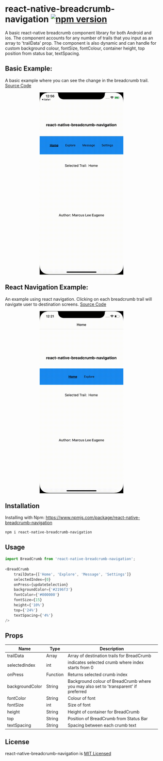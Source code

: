 # react-native-breadcrumb-navigation [![npm version](https://badge.fury.io/js/react-native-breadcrumb-navigation.svg)](https://badge.fury.io/js/react-native-breadcrumb-navigation)
A basic react-native breadcrumb component library for both Android and ios. The component accounts for any number of trails that you input as an array to 'trailData' prop. The component is also dynamic and can handle for custom background colour, fontSize, fontColour, container height, top position from status bar, textSpacing.

## Basic Example:
A basic example where you can see the change in the breadcrumb trail. [Source Code](https://github.com/marcusleeeugene/react-native-breadcrumb-navigation/blob/master/examples/Basic/App.js)
<p align="center">
  <img align="center" src="https://github.com/marcusleeeugene/react-native-breadcrumb-navigation/blob/master/examples/Basic/Basic%20Example.gif?raw=true" height="600">
</p>

## React Navigation Example:
 An example using react navigation. Clicking on each breadcrumb trail will navigate user to destination screens. [Source Code](https://github.com/marcusleeeugene/react-native-breadcrumb-navigation/tree/master/examples/ReactNavigation/screens)
 <p align="center">
   <img align="center" src="https://github.com/marcusleeeugene/react-native-breadcrumb-navigation/blob/master/examples/ReactNavigation/React%20Navigation%20Example.gif?raw=true" height="600">
 </p>

## Installation
Installing with Npm: https://www.npmjs.com/package/react-native-breadcrumb-navigation
```
npm i react-native-breadcrumb-navigation
```

## Usage
```js
import BreadCrumb from 'react-native-breadcrumb-navigation';

<BreadCrumb
    trailData={['Home', 'Explore', 'Message', 'Settings']}
    selectedIndex={0}
    onPress={updateSelection}
    backgroundColor={'#2196f3'}
    fontColor={'#000000'}
    fontSize={15}
    height={'10%'}
    top={'24%'}
    textSpacing={'4%'}
/>
 ```
## Props
| Name | Type | Description
| ------------- | ------------- | ------------- |
| trailData | Array | Array of destination trails for BreadCrumb  |
| selectedIndex | int | indicates selected crumb where index starts from 0 |
| onPress | Function | Returns selected crumb index |
| backgroundColor | String | Background colour of BreadCrumb where you may also set to 'transparent' if preferred |
| fontColor | String | Colour of font  |
| fontSize | int | Size of font |
| height | String | Height of container for BreadCrumb |
| top | String | Position of BreadCrumb from Status Bar |
| textSpacing | String | Spacing between each crumb text |

## License
react-native-breadcrumb-navigation is [MIT Licensed](https://github.com/marcusleeeugene/react-native-breadcrumb-navigation/LICENSE.txt)
